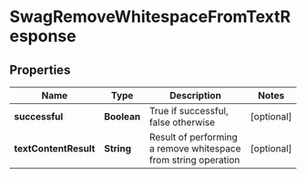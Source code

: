 
# SwagRemoveWhitespaceFromTextResponse

## Properties
Name | Type | Description | Notes
------------ | ------------- | ------------- | -------------
**successful** | **Boolean** | True if successful, false otherwise |  [optional]
**textContentResult** | **String** | Result of performing a remove whitespace from string operation |  [optional]



